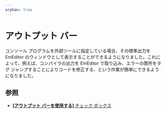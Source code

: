 ```yaml
---
orphan: true
---
```

# アウトプット バー

コンソール プログラムを外部ツールに指定している場合、その標準出力を EmEditor のウィンドウとして表示することができるようになりました。これによって、例えば、コンパイラの出力を EmEditor で取り込み、エラーの箇所をタグ ジャンプすることによりコードを修正する、という作業が簡単にできるようになりました。

## 参照

- [**\[アウトプット バーを使用する\]** チェック ボックス](../dlg/tools/properties/index)
